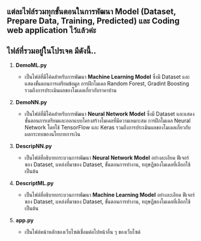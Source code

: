 ## แต่ละไฟล์รวมทุกขั้นตอนในการพัฒนา Model (Dataset, Prepare Data, Training, Predicted) และ Coding web application ไว้แล้วค่ะ
## ไฟล์ที่รวมอยู่ในโปรเจค มีดังนี้..
1. **DemoML.py**  
   - เป็นไฟล์ที่มีโค้ดสำหรับการพัฒนา **Machine Learning Model** ซึ่งมี Dataset และแสดงขั้นตอนการเตรียมข้อมูล การฝึกโมเดล Random Forest, Gradint Boosting รวมถึงการประเมินผลของโมเดลเกี่ยวกับราคาบ้าน

2. **DemoNN.py**  
   - เป็นไฟล์ที่มีโค้ดสำหรับการพัฒนา **Neural Network Model** ซึ่งมี Dataset และแสดงขั้นตอนการเตรียมและออกแบบโครงสร้างโมเดลที่มีความเหมาะสม การฝึกโมเดล Neural Network โดยใช้ TensorFlow และ Keras รวมถึงการประเมินผลของโมเดลเกี่ยวกับผลกระทบของนโยบายการเงิน

3. **DescripNN.py**  
   - เป็นไฟล์ที่อธิบายกระบวนการพัฒนา **Neural Network Model** อย่างละเอียด ฟีเจอร์ของ Dataset, แหล่งที่มาของ Dataset, ขั้นตอนการทำงาน, ทฤษฎีของโมเดลที่เลือกใช้ เป็นต้น 

4. **DescriptML.py**  
   - เป็นไฟล์ที่อธิบายกระบวนการพัฒนา **Machine Learning Model** อย่างละเอียด ฟีเจอร์ของ Dataset, แหล่งที่มาของ Dataset, ขั้นตอนการทำงาน, ทฤษฎีของโมเดลที่เลือกใช้ เป็นต้น 

5. **app.py**  
   - เป็นไฟล์หน้าหลักของเว็บไซต์เชื่อมต่อไปหน้าอื่น ๆ ของเว็บไซต์




